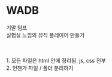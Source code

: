 # WADB 
기말 텀프 
<br>
실험실 느낌의 뮤직 플레이어 만들기


<br>
<br>
1. 모든 파일은 html 안에 정리됨. js, css 전부
<br>
2. 언젠가 파일 / 폴더 분리하기
